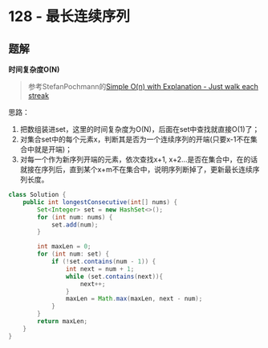 # 128 - 最长连续序列

## 题解
**时间复杂度O(N)**
>参考StefanPochmann的[Simple O(n) with Explanation - Just walk each streak](https://leetcode.com/problems/longest-consecutive-sequence/discuss/41057/Simple-O(n)-with-Explanation-Just-walk-each-streak)

思路：  
1. 把数组装进set，这里的时间复杂度为O(N)，后面在set中查找就直接O(1)了；
2. 对集合set中的每个元素x，判断其是否为一个连续序列的开端(只要x-1不在集合中就是开端)；
3. 对每一个作为新序列开端的元素，依次查找x+1, x+2...是否在集合中，在的话就接在序列后，直到某个x+m不在集合中，说明序列断掉了，更新最长连续序列长度。

```java
class Solution {
    public int longestConsecutive(int[] nums) {
        Set<Integer> set = new HashSet<>();
        for (int num: nums) {
            set.add(num);
        }

        int maxLen = 0;
        for (int num: set) {
            if (!set.contains(num - 1)) {
                int next = num + 1;
                while (set.contains(next)){
                    next++;
                }
                maxLen = Math.max(maxLen, next - num);
            }
        }
        return maxLen;
    }
}
```
